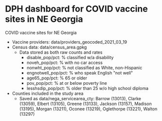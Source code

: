 # DPH dashboard for COVID vaccine sites in NE Georgia
COVID vaccine sites for NE Georgia

* Vaccine providers: data/providers_geocoded_2021_03_19
* Census data: data/census_area.gpkg
  * Data stored as both raw counts and rates
      * disable_pop/pct: % classified w/a disability
      * noveh_pop/pct: % with no car access
      * nonwht_pop/pct: % not classified as White, non-Hispanic
      * engnotwell_pop/pct: % who speak English "not well"
      * age65_pop/pct: % 65 or older
      * pov_pop/pct: % at or below poverty line
      * lesshsdip_pop/pct: % older than 25 w/o high school diploma
* Counties included in the study area
  * Saved as data/nega_servicearea_cty: Barrow (13013), Clarke (13059), Elbert (13105), Greene (13133), Jackson (13157), Madison (13195), Morgan (13211), Oconee (13219), Oglethorpe (13221), Walton (13297) 
